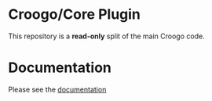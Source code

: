 # Croogo/Core Plugin

This repository is a **read-only** split of the main Croogo code.

# Documentation

Please see the [documentation](http://docs.vamshop.com/3.0)
